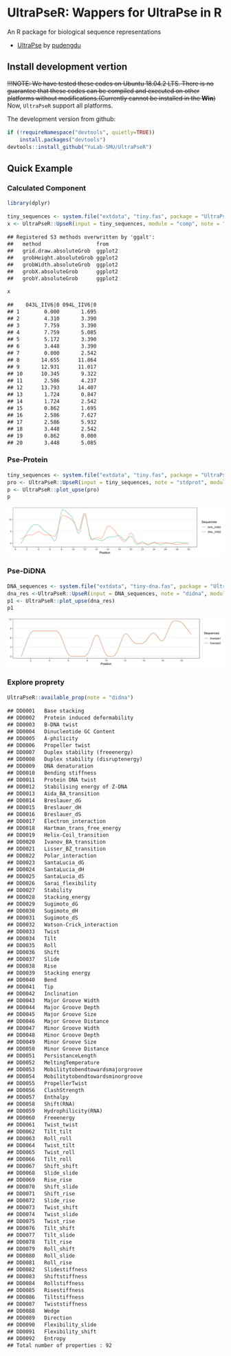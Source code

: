 <!-- README.md is generated from README.Rmd. Please edit that file -->

# UltraPseR: Wappers for UltraPse in R

An R package for biological sequence representations

-   [UltraPse](https://github.com/pufengdu/UltraPse) by
    [pudengdu](https://github.com/pufengdu)

## Install development vertion

~~!!!NOTE: We have tested these codes on Ubuntu 18.04.2 LTS. There is no
guarantee that these codes can be compiled and executed on other
platforms without modifications.(Currently cannot be installed in the
**Win**)~~ Now, `UltraPseR` support all platforms.

The development version from github:

``` r
if (!requireNamespace("devtools", quietly=TRUE))
    install.packages("devtools")
devtools::install_github("YuLab-SMU/UltraPseR")
```

## Quick Example

### Calculated Component

``` r
library(dplyr)
```

``` r
tiny_sequences <- system.file("extdata", "tiny.fas", package = "UltraPseR")
x <- UltraPseR::UpseR(input = tiny_sequences, module = "comp", note = "stdprot") 
```

    ## Registered S3 methods overwritten by 'ggalt':
    ##   method                  from   
    ##   grid.draw.absoluteGrob  ggplot2
    ##   grobHeight.absoluteGrob ggplot2
    ##   grobWidth.absoluteGrob  ggplot2
    ##   grobX.absoluteGrob      ggplot2
    ##   grobY.absoluteGrob      ggplot2

``` r
x
```

    ##    043L_IIV6|0 094L_IIV6|0
    ## 1        0.000       1.695
    ## 2        4.310       3.390
    ## 3        7.759       3.390
    ## 4        7.759       5.085
    ## 5        5.172       3.390
    ## 6        3.448       3.390
    ## 7        0.000       2.542
    ## 8       14.655      11.864
    ## 9       12.931      11.017
    ## 10      10.345       9.322
    ## 11       2.586       4.237
    ## 12      13.793      14.407
    ## 13       1.724       0.847
    ## 14       1.724       2.542
    ## 15       0.862       1.695
    ## 16       2.586       7.627
    ## 17       2.586       5.932
    ## 18       3.448       2.542
    ## 19       0.862       0.000
    ## 20       3.448       5.085

### Pse-Protein

``` r
tiny_sequences <- system.file("extdata", "tiny.fas", package = "UltraPseR")
pro <- UltraPseR::UpseR(input = tiny_sequences, note = "stdprot", module = "pse", property = "ZIMJ680105", w = 0.05, l = 10, t = 2)
p <- UltraPseR::plot_upse(pro)
p
```

![](README_files/figure-gfm/unnamed-chunk-4-1.png)<!-- -->

### Pse-DiDNA

``` r
DNA_sequences <- system.file("extdata", "tiny-dna.fas", package = "UltraPseR")
dna_res <-UltraPseR::UpseR(input = DNA_sequences, note = "didna", module = "pse", property = "DD0033", w = 0.05, l = 3, t = 1)
p1 <- UltraPseR::plot_upse(dna_res)
p1
```

![](README_files/figure-gfm/unnamed-chunk-5-1.png)<!-- -->

### Explore proprety

``` r
UltraPseR::available_prop(note = "didna")
```

    ## DD0001   Base stacking
    ## DD0002   Protein induced deformability
    ## DD0003   B-DNA twist
    ## DD0004   Dinucleotide GC Content
    ## DD0005   A-philicity
    ## DD0006   Propeller twist
    ## DD0007   Duplex stability (freeenergy)
    ## DD0008   Duplex stability (disruptenergy)
    ## DD0009   DNA denaturation
    ## DD0010   Bending stiffness
    ## DD0011   Protein DNA twist
    ## DD0012   Stabilising energy of Z-DNA
    ## DD0013   Aida_BA_transition
    ## DD0014   Breslauer_dG
    ## DD0015   Breslauer_dH
    ## DD0016   Breslauer_dS
    ## DD0017   Electron_interaction
    ## DD0018   Hartman_trans_free_energy
    ## DD0019   Helix-Coil_transition
    ## DD0020   Ivanov_BA_transition
    ## DD0021   Lisser_BZ_transition
    ## DD0022   Polar_interaction
    ## DD0023   SantaLucia_dG
    ## DD0024   SantaLucia_dH
    ## DD0025   SantaLucia_dS
    ## DD0026   Sarai_flexibility
    ## DD0027   Stability
    ## DD0028   Stacking_energy
    ## DD0029   Sugimoto_dG
    ## DD0030   Sugimoto_dH
    ## DD0031   Sugimoto_dS
    ## DD0032   Watson-Crick_interaction
    ## DD0033   Twist
    ## DD0034   Tilt
    ## DD0035   Roll
    ## DD0036   Shift
    ## DD0037   Slide
    ## DD0038   Rise
    ## DD0039   Stacking energy
    ## DD0040   Bend
    ## DD0041   Tip
    ## DD0042   Inclination
    ## DD0043   Major Groove Width
    ## DD0044   Major Groove Depth
    ## DD0045   Major Groove Size
    ## DD0046   Major Groove Distance
    ## DD0047   Minor Groove Width
    ## DD0048   Minor Groove Depth
    ## DD0049   Minor Groove Size
    ## DD0050   Minor Groove Distance
    ## DD0051   PersistanceLength
    ## DD0052   MeltingTemperature
    ## DD0053   Mobilitytobendtowardsmajorgroove
    ## DD0054   Mobilitytobendtowardsminorgroove
    ## DD0055   PropellerTwist
    ## DD0056   ClashStrength
    ## DD0057   Enthalpy
    ## DD0058   Shift(RNA)
    ## DD0059   Hydrophilicity(RNA)
    ## DD0060   Freeenergy
    ## DD0061   Twist_twist
    ## DD0062   Tilt_tilt
    ## DD0063   Roll_roll
    ## DD0064   Twist_tilt
    ## DD0065   Twist_roll
    ## DD0066   Tilt_roll
    ## DD0067   Shift_shift
    ## DD0068   Slide_slide
    ## DD0069   Rise_rise
    ## DD0070   Shift_slide
    ## DD0071   Shift_rise
    ## DD0072   Slide_rise
    ## DD0073   Twist_shift
    ## DD0074   Twist_slide
    ## DD0075   Twist_rise
    ## DD0076   Tilt_shift
    ## DD0077   Tilt_slide
    ## DD0078   Tilt_rise
    ## DD0079   Roll_shift
    ## DD0080   Roll_slide
    ## DD0081   Roll_rise
    ## DD0082   Slidestiffness
    ## DD0083   Shiftstiffness
    ## DD0084   Rollstiffness
    ## DD0085   Risestiffness
    ## DD0086   Tiltstiffness
    ## DD0087   Twiststiffness
    ## DD0088   Wedge
    ## DD0089   Direction
    ## DD0090   Flexibility_slide
    ## DD0091   Flexibility_shift
    ## DD0092   Entropy
    ## Total number of properties : 92
